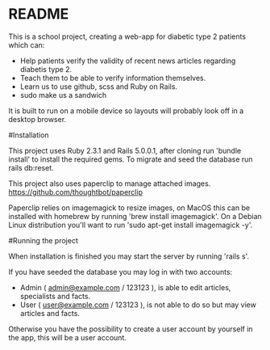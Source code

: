# README

This is a school project, creating a web-app for diabetic type 2 patients which can:

* Help patients verify the validity of recent news articles regarding diabetis type 2.
* Teach them to be able to verify information themselves.
* Learn us to use github, scss and Ruby on Rails.
* sudo make us a sandwich

It is built to run on a mobile device so layouts will probably look off in a desktop browser.

#Installation

This project uses Ruby 2.3.1 and Rails 5.0.0.1, after cloning run 'bundle install' to install the required gems. To migrate and seed the database run rails db:reset.

This project also uses paperclip to manage attached images.
https://github.com/thoughtbot/paperclip

Paperclip relies on imagemagick to resize images, on MacOS this can be installed with homebrew by running 'brew install imagemagick'. On a Debian Linux distribution you'll want to run 'sudo apt-get install imagemagick -y'.

#Running the project

When installation is finished you may start the server by running 'rails s'.

If you have seeded the database you may log in with two accounts:
  - Admin ( admin@example.com / 123123 ), is able to edit articles, specialists and facts.
  - User ( user@example.com / 123123 ), is not able to do so but may view articles and facts.

Otherwise you have the possibility to create a user account by yourself in the app, this will be a user account.
